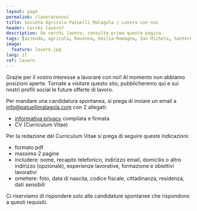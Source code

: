 ```yaml
---
layout: page
permalink: /lavoraconnoi
title: Società Agricola Patuelli Malagola | Lavora con noi
header: Cerchi lavoro?
description: Se cerchi lavoro, consulta prima questa pagina.
tags: [azienda, agricola, Ravenna, Emilia-Romagna, San Michele, Santerno, operai, impiegati, lavoro, cv, curriculum, privacy, candidatura]
image:
  feature: lavoro.jpg
lang: it
ref: lavoro
---
```


Grazie per il vostro interesse a lavorare con noi! Al momento non abbiamo posizioni aperte. Tornate a visitare questo sito, pubblicheremo qui e sui nostri profili social le future offerte di lavoro.

Per mandare una candidatura spontanea, si prega di inviare un email a info@patuellimalagola.com con 2 allegati:
- [informativa privacy](/docs/InformativaPrivacyCandidati.pdf) compilata e firmata
- CV (Curriculum Vitae)

Per la redazione del Curriculum Vitae si prega di seguire queste indicazioni:
- formato pdf
- massimo 2 pagine
- includere: nome, recapito telefonico, indirizzo email, domicilio o altro indirizzo (opzionale), esperienze lavorative, formazione e obiettivi lavorativi
- omettere: foto, data di nascita, codice fiscale, cittadinanza, residenza, dati sensibili   

Ci riserviamo di rispondere solo alle candidature spontanee che rispondono a questi requisiti.


